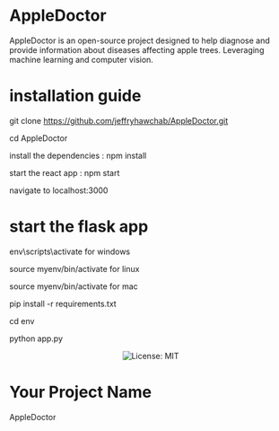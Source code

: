 
# AppleDoctor

AppleDoctor is an open-source project designed to help diagnose and provide information about diseases affecting apple trees. Leveraging machine learning and computer vision.

# installation guide

git clone https://github.com/jeffryhawchab/AppleDoctor.git

cd AppleDoctor

install the dependencies : npm install

start the react app : npm start

navigate to localhost:3000

# start the flask app

env\scripts\activate for windows

source myenv/bin/activate for linux 

source myenv/bin/activate for mac


pip install -r requirements.txt

cd env

python app.py 

<p align="center">
  <img src="https://img.shields.io/badge/License-MIT-yellow.svg" alt="License: MIT">
</p>

# Your Project Name
AppleDoctor
